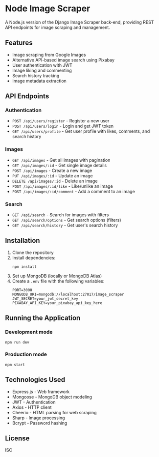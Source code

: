 # Node Image Scraper

A Node.js version of the Django Image Scraper back-end, providing REST API endpoints for image scraping and management.

## Features

- Image scraping from Google Images
- Alternative API-based image search using Pixabay
- User authentication with JWT
- Image liking and commenting
- Search history tracking
- Image metadata extraction

## API Endpoints

### Authentication

- `POST /api/users/register` - Register a new user
- `POST /api/users/login` - Login and get JWT token
- `GET /api/users/profile` - Get user profile with likes, comments, and search history

### Images

- `GET /api/images` - Get all images with pagination
- `GET /api/images/:id` - Get single image details
- `POST /api/images` - Create a new image
- `PUT /api/images/:id` - Update an image
- `DELETE /api/images/:id` - Delete an image
- `POST /api/images/:id/like` - Like/unlike an image
- `POST /api/images/:id/comment` - Add a comment to an image

### Search

- `GET /api/search` - Search for images with filters
- `GET /api/search/options` - Get search options (filters)
- `GET /api/search/history` - Get user's search history

## Installation

1. Clone the repository
2. Install dependencies:
   ```
   npm install
   ```
3. Set up MongoDB (locally or MongoDB Atlas)
4. Create a `.env` file with the following variables:
   ```
   PORT=3000
   MONGODB_URI=mongodb://localhost:27017/image_scraper
   JWT_SECRET=your_jwt_secret_key
   PIXABAY_API_KEY=your_pixabay_api_key_here
   ```

## Running the Application

### Development mode
```
npm run dev
```

### Production mode
```
npm start
```

## Technologies Used

- Express.js - Web framework
- Mongoose - MongoDB object modeling
- JWT - Authentication
- Axios - HTTP client
- Cheerio - HTML parsing for web scraping
- Sharp - Image processing
- Bcrypt - Password hashing

## License

ISC
